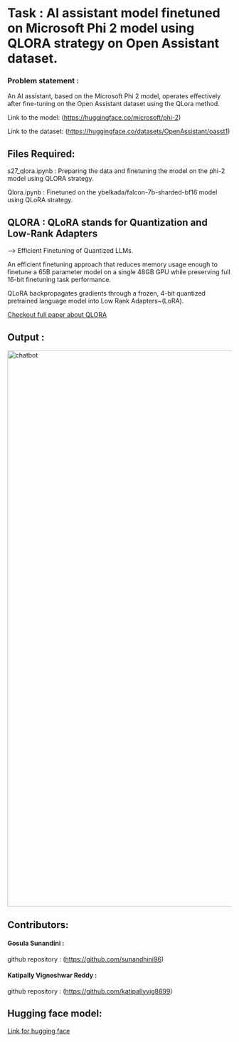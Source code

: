 # Task : AI assistant model finetuned on Microsoft Phi 2 model using QLORA strategy on Open Assistant dataset.

### Problem statement : 

An AI assistant, based on the Microsoft Phi 2 model, operates effectively after fine-tuning on the Open Assistant dataset using the QLora method.

Link to the model: (https://huggingface.co/microsoft/phi-2)

Link to the dataset: (https://huggingface.co/datasets/OpenAssistant/oasst1) 

## Files Required:

s27_qlora.ipynb : Preparing the data and finetuning the model on the phi-2 model using QLORA strategy.

Qlora.ipynb : Finetuned on the ybelkada/falcon-7b-sharded-bf16 model using QLoRA strategy.

## QLORA : QLoRA stands for Quantization and Low-Rank Adapters

--> Efficient Finetuning of Quantized LLMs.

An efficient finetuning approach that reduces memory usage enough to finetune a 65B parameter model on a single 48GB GPU while preserving full 16-bit finetuning task performance. 

QLoRA backpropagates gradients through a frozen, 4-bit quantized pretrained language model into Low Rank Adapters~(LoRA). 

[Checkout full paper about QLORA](https://arxiv.org/abs/2305.14314)

## Output : 

<img width="1249" alt="chatbot" src="https://github.com/sunandhini96/TSAI_ERAV1/assets/63030539/ec348e1c-8fca-43f9-a0fc-b902efebd12d">


## Contributors:

#### Gosula Sunandini : 

github repository : (https://github.com/sunandhini96)

#### Katipally Vigneshwar Reddy :

github repository : (https://github.com/katipallyvig8899)

## Hugging face model:

[Link for hugging face](https://huggingface.co/spaces/Gosula/ai_chatbot_phi2model_qlora)

